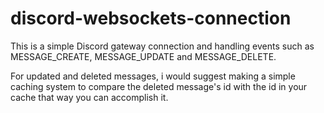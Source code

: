 # discord-websockets-connection

This is a simple Discord gateway connection and handling events such as MESSAGE_CREATE, MESSAGE_UPDATE and MESSAGE_DELETE.

For updated and deleted messages, i would suggest making a simple caching system to compare the deleted message's id with the id in your cache that way you can accomplish it.
